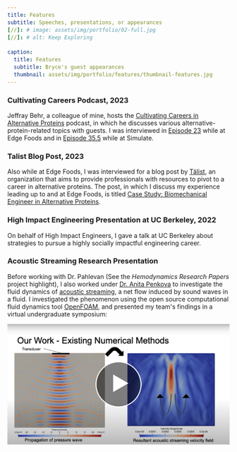 ```yaml
---
title: Features
subtitle: Speeches, presentations, or appearances
[//]: # image: assets/img/portfolio/02-full.jpg
[//]: # alt: Keep Exploring

caption:
  title: Features
  subtitle: Bryce's guest appearances
  thumbnail: assets/img/portfolio/features/thumbnail-features.jpg
---
```

### Cultivating Careers Podcast, 2023
Jeffray Behr, a colleague of mine, hosts the [Cultivating Careers in Alternative Proteins](https://www.buzzsprout.com/1884302) podcast, in which he discusses various alternative-protein-related topics with guests. I was interviewed in [Episode 23](https://www.buzzsprout.com/1884302/episodes/13537326-ep-23-bryce-rogers-project-engineer-at-edge-foods-and-natalie-fernandez-aspiring-alternative-proteins-mechanical-engineer) while at Edge Foods and in [Episode 35.5](https://www.buzzsprout.com/1884302/episodes/17302823-ep-35-5-what-are-past-guests-up-to-now-final-episode-part-5-bryce-rogers) while at Simulate.
### Talist Blog Post, 2023
Also while at Edge Foods, I was interviewed for a blog post by [Tälist](https://talist.org/), an organization that aims to provide professionals with resources to pivot to a career in alternative proteins. The post, in which I discuss my experience leading up to and at Edge Foods, is titled [Case Study: Biomechanical Engineer in Alternative Proteins](https://talist.org/case-study-biomechanical-engineer).
### High Impact Engineering Presentation at UC Berkeley, 2022
On behalf of High Impact Engineers, I gave a talk at UC Berkeley about strategies to pursue a highly socially impactful engineering career.
### Acoustic Streaming Research Presentation
Before working with Dr. Pahlevan (See the *Hemodynamics Research Papers* project highlight), I also worked under [Dr. Anita Penkova](https://viterbi.usc.edu/directory/faculty/Penkova/Anita) to investigate the fluid dynamics of [acoustic streaming](https://en.wikipedia.org/wiki/Acoustic_streaming#:~:text=Acoustic%20streaming%20is%20a%20steady,waves%20within%20a%20Kundt's%20tube.), a net flow induced by sound waves in a fluid. I investigated the phenomenon using the open source computational fluid dynamics tool [OpenFOAM](https://www.openfoam.com/), and presented my team's findings in a virtual undergraduate symposium:

[![research-presentation](assets/img/portfolio/pahlevan/presentation.png)](https://youtu.be/Pq0JhbtJkws?si=5jBd_x8W9y9MLBYw)